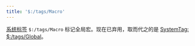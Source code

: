 ```yaml
---
title: '$:/tags/Macro'
---
```


[系统标签](SystemTags) `$:/tags/Macro` 标记全局宏。现在已弃用，取而代之的是 [SystemTag: $:/tags/Global](#SystemTag%3A%20%24%3A/tags/Global)。